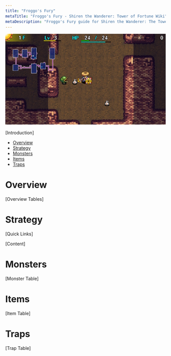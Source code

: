 ```yaml
---
title: "Froggo's Fury"
metaTitle: "Froggo's Fury - Shiren the Wanderer: Tower of Fortune Wiki"
metaDescription: "Froggo's Fury guide for Shiren the Wanderer: The Tower of Fortune and the Dice of Fate."
---
```

<div class="pageTopImage screenshot">
  <img src="../images/overworld/froggos_fury.jpg"/>
</div>

[Introduction]

<ul class="quickLinksUL">
  <li><a href="#overview">Overview</a></li>
  <li><a href="#strategy">Strategy</a></li>
  <li><a href="#monsters">Monsters</a></li>
  <li><a href="#items">Items</a></li>
  <li><a href="#traps">Traps</a></li>
</ul>

# Overview

[Overview Tables]

# Strategy

[Quick Links]

[Content]

# Monsters

[Monster Table]

# Items

[Item Table]

# Traps

[Trap Table]
